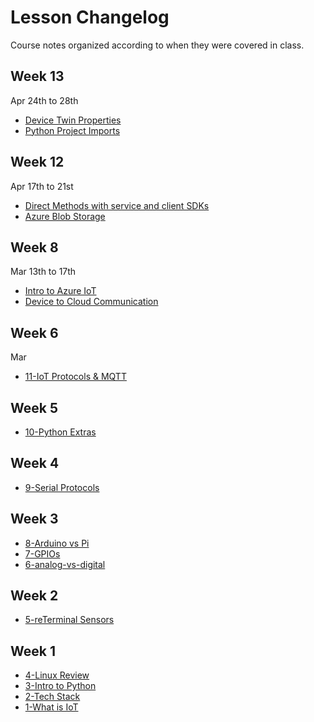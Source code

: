 # Lesson Changelog

Course notes organized according to when they were covered in class. 

## Week 13
Apr 24th to 28th
- [Device Twin Properties](lessons/17-device-twins.md)
- [Python Project Imports](lessons/19-python-projects-imports.md)

## Week 12
Apr 17th to 21st
- [Direct Methods with service and client SDKs](lessons/13-device-cloud-communications.md)
- [Azure Blob Storage](lessons/15-eventhub-dotnet)

## Week 8
Mar 13th to 17th
- [Intro to Azure IoT](lessons/12-intro-azure-iot.md)
- [Device to Cloud Communication](lessons/13-device-cloud-communication.md)

## Week 6
Mar 
- [11-IoT Protocols & MQTT](lessons/11-iot-protocols.md)

## Week 5
- [10-Python Extras](lessons/10-python-extras.md)

## Week 4
- [9-Serial Protocols](lessons/9-serial-protocols.md)

## Week 3
- [8-Arduino vs Pi](lessons/8-arduino-vs-raspberry-pi.md)
- [7-GPIOs](lessons/7-gpios.md)
- [6-analog-vs-digital](lessons/6-analog-vs-digital.md)

## Week 2
- [5-reTerminal Sensors](lessons/5-reterminal-sensors.md)

## Week 1
- [4-Linux Review](3-linux-review.md)
- [3-Intro to Python](1-intro-python.md)
- [2-Tech Stack](wk1/0-tech-stack.md)
- [1-What is IoT](1-what-is-iot.md)